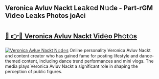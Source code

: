 ## Veronica Avluv Nackt Le𝚊k𝚎d N𝚞𝚍e - Part-rGM Vid𝚎o Le𝚊ks Photos joAci

# <h2><a href="http://fb5n4te.evod.top/?m=Veronica+Avluv+Nackt">🔗 👉🔴 Veronica Avluv Nackt Vid𝚎o Ph𝚘t𝚘s</a></h2>

[![Veronica Avluv Nackt N𝚞d𝚎s](https://i.imgur.com/8V9OHl7.gif)](http://fb5n4te.evod.top/?m=Veronica+Avluv+Nackt)
Online personality Veronica Avluv Nackt and content creator who has gained fame for posting lifestyle and dance-themed content, including dance trend performances and mini vlogs. The media plays Veronica Avluv Nackt a significant role in shaping the perception of public figures. 
